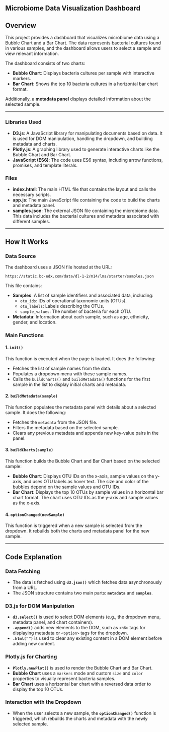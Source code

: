 ## **Microbiome Data Visualization Dashboard**

## **Overview**
This project provides a dashboard that visualizes microbiome data using a Bubble Chart and a Bar Chart. 
The data represents bacterial cultures found in various samples, and the dashboard allows users to select a sample and view relevant information.

The dashboard consists of two charts:
- **Bubble Chart**: Displays bacteria cultures per sample with interactive markers.
- **Bar Chart**: Shows the top 10 bacteria cultures in a horizontal bar chart format.

Additionally, a **metadata panel** displays detailed information about the selected sample.

---


### **Libraries Used**
- **D3.js**: A JavaScript library for manipulating documents based on data. It is used for DOM manipulation, handling the dropdown, and building metadata and charts.
- **Plotly.js**: A graphing library used to generate interactive charts like the Bubble Chart and Bar Chart.
- **JavaScript (ES6)**: The code uses ES6 syntax, including arrow functions, promises, and template literals.

### **Files**
- **index.html**: The main HTML file that contains the layout and calls the necessary scripts.
- **app.js**: The main JavaScript file containing the code to build the charts and metadata panel.
- **samples.json**: The external JSON file containing the microbiome data. This data includes the bacterial cultures and metadata associated with different samples.

---

## **How It Works**

### **Data Source**
The dashboard uses a JSON file hosted at the URL:

```plaintext
https://static.bc-edx.com/data/dl-1-2/m14/lms/starter/samples.json
```

This file contains:
- **Samples**: A list of sample identifiers and associated data, including:
  - `otu_ids`: IDs of operational taxonomic units (OTUs).
  - `otu_labels`: Labels describing the OTUs.
  - `sample_values`: The number of bacteria for each OTU.
- **Metadata**: Information about each sample, such as age, ethnicity, gender, and location.

### **Main Functions**

#### **1. `init()`**
This function is executed when the page is loaded. It does the following:
- Fetches the list of sample names from the data.
- Populates a dropdown menu with these sample names.
- Calls the `buildCharts()` and `buildMetadata()` functions for the first sample in the list to display initial charts and metadata.

#### **2. `buildMetadata(sample)`**
This function populates the metadata panel with details about a selected sample. It does the following:
- Fetches the `metadata` from the JSON file.
- Filters the metadata based on the selected sample.
- Clears any previous metadata and appends new key-value pairs in the panel.

#### **3. `buildCharts(sample)`**
This function builds the Bubble Chart and Bar Chart based on the selected sample:
- **Bubble Chart**: Displays OTU IDs on the x-axis, sample values on the y-axis, and uses OTU labels as hover text. The size and color of the bubbles depend on the sample values and OTU IDs.
- **Bar Chart**: Displays the top 10 OTUs by sample values in a horizontal bar chart format. The chart uses OTU IDs as the y-axis and sample values as the x-axis.

#### **4. `optionChanged(newSample)`**
This function is triggered when a new sample is selected from the dropdown. It rebuilds both the charts and metadata panel for the new sample.

---
## **Code Explanation**

### **Data Fetching**
- The data is fetched using **`d3.json()`** which fetches data asynchronously from a URL.
- The JSON structure contains two main parts: **`metadata`** and **`samples`**.
  
### **D3.js for DOM Manipulation**
- **`d3.select()`** is used to select DOM elements (e.g., the dropdown menu, metadata panel, and chart containers).
- **`.append()`** adds new elements to the DOM, such as `<h6>` tags for displaying metadata or `<option>` tags for the dropdown.
- **`.html("")`** is used to clear any existing content in a DOM element before adding new content.

### **Plotly.js for Charting**
- **`Plotly.newPlot()`** is used to render the Bubble Chart and Bar Chart.
- **Bubble Chart** uses a `markers` mode and custom `size` and `color` properties to visually represent bacteria samples.
- **Bar Chart** uses a horizontal bar chart with a reversed data order to display the top 10 OTUs.

### **Interaction with the Dropdown**
- When the user selects a new sample, the **`optionChanged()`** function is triggered, which rebuilds the charts and metadata with the newly selected sample.



